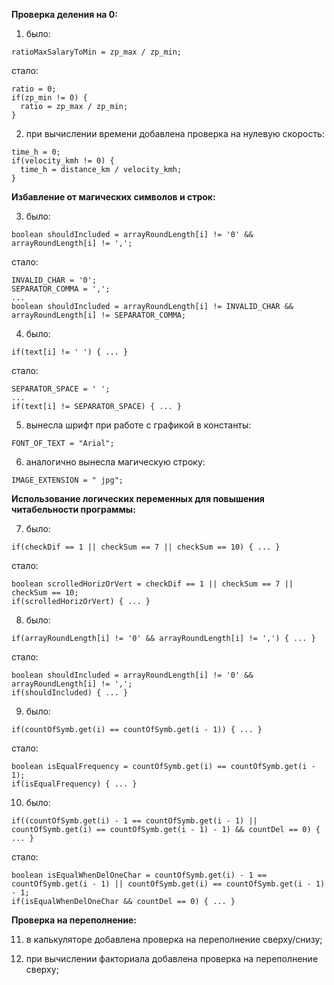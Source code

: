 __Проверка деления на 0:__

1) было:
```
ratioMaxSalaryToMin = zp_max / zp_min;
```
стало:
```
ratio = 0;
if(zp_min != 0) {
  ratio = zp_max / zp_min;
}
```
2) при вычислении времени добавлена проверка на нулевую скорость:
```
time_h = 0;
if(velocity_kmh != 0) {
  time_h = distance_km / velocity_kmh;
}
```
__Избавление от магических символов и строк:__

3) было:
```
boolean shouldIncluded = arrayRoundLength[i] != '0' && arrayRoundLength[i] != ',';
```
стало:
```
INVALID_CHAR = '0';
SEPARATOR_COMMA = ',';
...
boolean shouldIncluded = arrayRoundLength[i] != INVALID_CHAR && arrayRoundLength[i] != SEPARATOR_COMMA;
```
4) было:
```
if(text[i] != ' ') { ... }
```
стало:
```
SEPARATOR_SPACE = ' ';
...
if(text[i] != SEPARATOR_SPACE) { ... }
```
5) вынесла шрифт при работе с графикой в константы:
```
FONT_OF_TEXT = "Arial";
```
6) аналогично вынесла магическую строку:
```
IMAGE_EXTENSION = " jpg";
```
__Использование логических переменных для повышения читабельности программы:__

7) было:
```
if(checkDif == 1 || checkSum == 7 || checkSum == 10) { ... }
```
стало:
```
boolean scrolledHorizOrVert = checkDif == 1 || checkSum == 7 || checkSum == 10;
if(scrolledHorizOrVert) { ... }
```
8) было:
```
if(arrayRoundLength[i] != '0' && arrayRoundLength[i] != ',') { ... }
```
стало:
```
boolean shouldIncluded = arrayRoundLength[i] != '0' && arrayRoundLength[i] != ',';
if(shouldIncluded) { ... }
```
9) было:
```
if(countOfSymb.get(i) == countOfSymb.get(i - 1)) { ... }
```
стало:
```
boolean isEqualFrequency = countOfSymb.get(i) == countOfSymb.get(i - 1);
if(isEqualFrequency) { ... }
```
10) было:
```
if((countOfSymb.get(i) - 1 == countOfSymb.get(i - 1) || countOfSymb.get(i) == countOfSymb.get(i - 1) - 1) && countDel == 0) { ... }
```
стало:
```
boolean isEqualWhenDelOneChar = countOfSymb.get(i) - 1 == countOfSymb.get(i - 1) || countOfSymb.get(i) == countOfSymb.get(i - 1) - 1;
if(isEqualWhenDelOneChar && countDel == 0) { ... }
```
__Проверка на переполнение:__

11) в калькуляторе добавлена проверка на переполнение сверху/снизу;

12) при вычислении факториала добавлена проверка на переполнение сверху;
